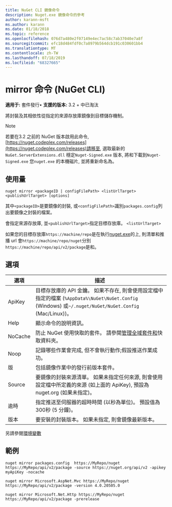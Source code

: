 ```yaml
---
title: NuGet CLI 鏡像命令
description: Nuget.exe 鏡像命令的參考
author: karann-msft
ms.author: karann
ms.date: 01/18/2018
ms.topic: reference
ms.openlocfilehash: 076d7a480e2f07149e4ec7ac58c7ab37040e7a8f
ms.sourcegitcommit: efc18d484fdf0c7a8979b564dcb191c030601bb4
ms.translationtype: MT
ms.contentlocale: zh-TW
ms.lasthandoff: 07/18/2019
ms.locfileid: "68327665"
---
```

# <a name="mirror-command-nuget-cli"></a>mirror 命令 (NuGet CLI)

**適用于:** 套件發行&bullet; **支援的版本:** 3.2 + 中已淘汰

將封裝及其相依性從指定的來源存放庫鏡像到目標儲存機制。

> [!NOTE]
> 若要在3.2 之前的 NuGet 版本啟用此命令, [https://nuget.codeplex.com/releases](https://nuget.codeplex.com/releases)請移至, 選取最新的`NuGet.ServerExtensions.dll` 穩定`Nuget-Signed.exe` 版本, 將和下載到`Nuget-Signed.exe` 您`nuget.exe` 的本機磁片, 並將重新命名為。

## <a name="usage"></a>使用量

```cli
nuget mirror <packageID | configFilePath> <listUrlTarget> <publishUrlTarget> [options]
```

其中`<packageID>`是要鏡像的封裝, 或`<configFilePath>`識別`packages.config`列出要鏡像之封裝的檔案。

會指定來源存放庫, 並`<publishUrlTarget>`指定目標存放庫。 `<listUrlTarget>`

如果您的目標存放庫`https://machine/repo`是在執行[nuget.exe](../../hosting-packages/nuget-server.md)的上, 則清單和推播 url 會`https://machine/repo/nuget`分別`https://machine/repo/api/v2/package`是和。

## <a name="options"></a>選項

| 選項 | 描述 |
| --- | --- |
| ApiKey | 目標存放庫的 API 金鑰。 如果不存在, 則會使用設定檔中指定的檔案 (`%AppData%\NuGet\NuGet.Config` (Windows) 或`~/.nuget/NuGet/NuGet.Config` (Mac/Linux))。 |
| Help | 顯示命令的說明資訊。 |
| NoCache | 防止 NuGet 使用快取的套件。 請參閱[管理全域套件和](../../consume-packages/managing-the-global-packages-and-cache-folders.md)快取資料夾。 |
| Noop | 記錄哪些作業會完成, 但不會執行動作;假設推送作業成功。 |
| 版 | 包括鏡像作業中的發行前版本套件。 |
| Source | 要鏡像的封裝來源清單。 如果未指定任何來源, 則會使用設定檔中所定義的來源 (如上面的 ApiKey), 預設為 nuget.org (如果未指定)。 |
| 逾時 | 指定推送至伺服器的超時時間 (以秒為單位)。 預設值為300秒 (5 分鐘)。 |
| 版本 | 要安裝的封裝版本。 如果未指定, 則會鏡像最新版本。 |

另請參閱[環境變數](cli-ref-environment-variables.md)

## <a name="examples"></a>範例

```cli
nuget mirror packages.config  https://MyRepo/nuget https://MyRepo/api/v2/package -source https://nuget.org/api/v2 -apikey myApiKey -nocache

nuget mirror Microsoft.AspNet.Mvc https://MyRepo/nuget https://MyRepo/api/v2/package -version 4.0.20505.0

nuget mirror Microsoft.Net.Http https://MyRepo/nuget https://MyRepo/api/v2/package -prerelease
```
